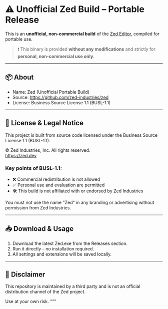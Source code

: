 # ⚠️ Unofficial Zed Build – Portable Release

This is an **unofficial, non-commercial build** of the [Zed Editor](https://github.com/zed-industries/zed), compiled for portable use.

> ❗ This binary is provided **without any modifications** and strictly for **personal, non-commercial use only**.

---

## 📦 About

- Name: Zed (Unofficial Portable Build)
- Source: https://github.com/zed-industries/zed
- License: Business Source License 1.1 (BUSL-1.1)

---

## 📜 License & Legal Notice

This project is built from source code licensed under the Business Source License 1.1 (BUSL-1.1).

© Zed Industries, Inc. All rights reserved.  
https://zed.dev

### Key points of BUSL-1.1:

- ❌ Commercial redistribution is not allowed
- ✅ Personal use and evaluation are permitted
- 🛠️ This build is not affiliated with or endorsed by Zed Industries

You must not use the name "Zed" in any branding or advertising without permission from Zed Industries.

---

## 📥 Download & Usage

1. Download the latest Zed.exe from the Releases section.
2. Run it directly – no installation required.
3. All settings and extensions will be saved locally.

---

## 🔎 Disclaimer

This repository is maintained by a third party and is not an official distribution channel of the Zed project.

Use at your own risk.
"""
